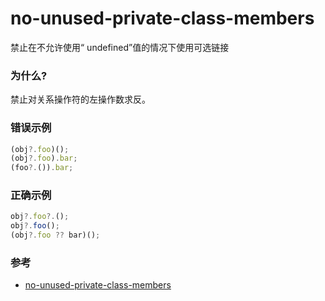 # no-unused-private-class-members

禁止在不允许使用“ undefined”值的情况下使用可选链接

### 为什么?

禁止对关系操作符的左操作数求反。

### 错误示例

```js
(obj?.foo)();
(obj?.foo).bar;
(foo?.()).bar;
```

### 正确示例

```js
obj?.foo?.();
obj?.foo();
(obj?.foo ?? bar)();
```

### 参考

- [no-unused-private-class-members](https://eslint.org/docs/rules/no-unused-private-class-members)
